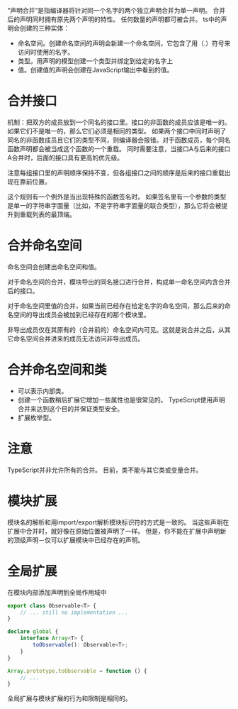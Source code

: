 “声明合并”是指编译器将针对同一个名字的两个独立声明合并为单一声明。  合并后的声明同时拥有原先两个声明的特性。 任何数量的声明都可被合并。
ts中的声明会创建的三种实体：
- 命名空间。创建命名空间的声明会新建一个命名空间，它包含了用（.）符号来访问时使用的名字。
- 类型。用声明的模型创建一个类型并绑定到给定的名字上
- 值。创建值的声明会创建在JavaScript输出中看到的值。
# 合并接口
机制：把双方的成员放到一个同名的接口里。接口的非函数的成员应该是唯一的。 如果它们不是唯一的，那么它们必须是相同的类型。 如果两个接口中同时声明了同名的非函数成员且它们的类型不同，则编译器会报错。对于函数成员，每个同名函数声明都会被当成这个函数的一个重载。 同时需要注意，当接口A与后来的接口A合并时，后面的接口具有更高的优先级。

注意每组接口里的声明顺序保持不变，但各组接口之间的顺序是后来的接口重载出现在靠前位置。

这个规则有一个例外是当出现特殊的函数签名时。 如果签名里有一个参数的类型是单一的字符串字面量（比如，不是字符串字面量的联合类型），那么它将会被提升到重载列表的最顶端。
# 合并命名空间
命名空间会创建出命名空间和值。

对于命名空间的合并，模块导出的同名接口进行合并，构成单一命名空间内含合并后的接口。

对于命名空间里值的合并，如果当前已经存在给定名字的命名空间，那么后来的命名空间的导出成员会被加到已经存在的那个模块里。

非导出成员仅在其原有的（合并前的）命名空间内可见。这就是说合并之后，从其它命名空间合并进来的成员无法访问非导出成员。

# 合并命名空间和类
- 可以表示内部类。
- 创建一个函数稍后扩展它增加一些属性也是很常见的。 TypeScript使用声明合并来达到这个目的并保证类型安全。
- 扩展枚举型。
# 注意
TypeScript并非允许所有的合并。 目前，类不能与其它类或变量合并。 
# 模块扩展
模块名的解析和用import/export解析模块标识符的方式是一致的。 当这些声明在扩展中合并时，就好像在原始位置被声明了一样。 但是，你不能在扩展中声明新的顶级声明－仅可以扩展模块中已经存在的声明。
# 全局扩展

在模块内部添加声明到全局作用域中
```ts
export class Observable<T> {
    // ... still no implementation ...
}

declare global {
    interface Array<T> {
        toObservable(): Observable<T>;
    }
}

Array.prototype.toObservable = function () {
    // ...
}
```
全局扩展与模块扩展的行为和限制是相同的。